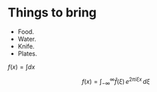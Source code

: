 # Things to bring

* Food.
* Water.
* Knife.
* Plates.

$f(x) = \int dx$

```math
f(x) = \int_{-\infty}^\infty
    \hat f(\xi)\,e^{2 \pi i \xi x}
    \,d\xi
```